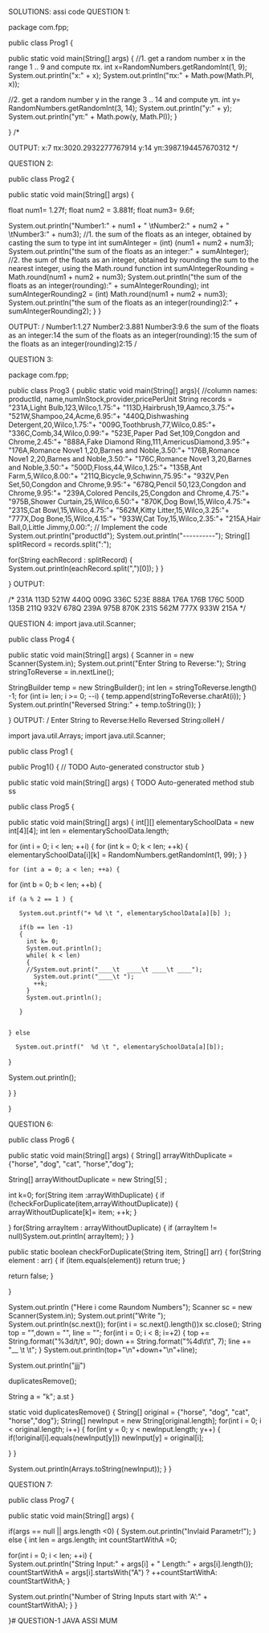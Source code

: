 

SOLUTIONS:
assi code
QUESTION 1:

package com.fpp;

public class Prog1 {

public static void main(String[] args) {
//1. get a random number x in the range 1 .. 9 and compute πx.
int x=RandomNumbers.getRandomInt(1, 9);
System.out.println("x:" + x);
System.out.println("πx:" + Math.pow(Math.PI, x));

//2. get a random number y in the range 3 .. 14 and compute yπ.
int y= RandomNumbers.getRandomInt(3, 14);
System.out.println("y:"  + y);
System.out.println("yπ:"  + Math.pow(y, Math.PI));
}

}
/*

OUTPUT:
x:7
πx:3020.2932277767914
y:14
yπ:3987.194457670312
*/

QUESTION 2:

public class Prog2 {

public static void main(String[] args) {

float num1= 1.27f;
float num2 = 3.881f;
float num3= 9.6f;

System.out.println("Number1:"  + num1 + " \tNumber2:" + num2 + " \tNumber3:" + num3);
//1. the sum of the floats as an integer, obtained by casting the sum to type int
int sumAInteger = (int) (num1 + num2 + num3);
System.out.println("the sum of the floats as an integer:"  + sumAInteger);
//2. the sum of the floats as an integer, obtained by rounding the sum to the nearest integer, using the Math.round function
int sumAIntegerRounding = Math.round(num1 + num2 + num3);
System.out.println("the sum of the floats as an integer(rounding):"  + sumAIntegerRounding);
int sumAIntegerRounding2 = (int) Math.round(num1 + num2 + num3);
System.out.println("the sum of the floats as an integer(rounding)2:"  + sumAIntegerRounding2);
}
}

OUTPUT:
/
Number1:1.27 Number2:3.881 Number3:9.6
the sum of the floats as an integer:14
the sum of the floats as an integer(rounding):15
the sum of the floats as an integer(rounding)2:15 /

QUESTION 3:

package com.fpp;

public class Prog3 {
public static void main(String[] args){
//column names: productId, name,numInStock,provider,pricePerUnit
String records = "231A,Light Bulb,123,Wilco,1.75:"+
"113D,Hairbrush,19,Aamco,3.75:"+
"521W,Shampoo,24,Acme,6.95:"+
"440Q,Dishwashing Detergent,20,Wilco,1.75:"+
"009G,Toothbrush,77,Wilco,0.85:"+
"336C,Comb,34,Wilco,0.99:"+
"523E,Paper Pad Set,109,Congdon and Chrome,2.45:"+
"888A,Fake Diamond Ring,111,AmericusDiamond,3.95:"+
"176A,Romance Nove1 1,20,Barnes and Noble,3.50:"+
"176B,Romance Nove1 2,20,Barnes and Noble,3.50:"+
"176C,Romance Nove1 3,20,Barnes and Noble,3.50:"+
"500D,Floss,44,Wilco,1.25:"+
"135B,Ant Farm,5,Wilco,8.00:"+
"211Q,Bicycle,9,Schwinn,75.95:"+
"932V,Pen Set,50,Congdon and Chrome,9.95:"+
"678Q,Pencil 50,123,Congdon and Chrome,9.95:"+
"239A,Colored Pencils,25,Congdon and Chrome,4.75:"+
"975B,Shower Curtain,25,Wilco,6.50:"+
"870K,Dog Bowl,15,Wilco,4.75:"+
"231S,Cat Bowl,15,Wilco,4.75:"+
"562M,Kitty Litter,15,Wilco,3.25:"+
"777X,Dog Bone,15,Wilco,4.15:"+
"933W,Cat Toy,15,Wilco,2.35:"+
"215A,Hair Ball,0,Little Jimmy,0.00:";
// Implement the code
System.out.println("productId");
System.out.println("----------");
String[] splitRecord = records.split(":");

 for(String eachRecord : splitRecord)
 {
   System.out.println(eachRecord.split(",")[0]);
 }
}

}
OUTPUT:

/*
231A
113D
521W
440Q
009G
336C
523E
888A
176A
176B
176C
500D
135B
211Q
932V
678Q
239A
975B
870K
231S
562M
777X
933W
215A
*/

QUESTION 4:
import java.util.Scanner;

public class Prog4 {

public static void main(String[] args) {
Scanner in = new Scanner(System.in);
System.out.print("Enter String to Reverse:");
String stringToReverse = in.nextLine();

StringBuilder temp = new StringBuilder();
int len = stringToReverse.length() -1;
for (int i= len; i >= 0; --i)
{
  temp.append(stringToReverse.charAt(i));
}
System.out.println("Reversed String:" + temp.toString());
}

}
OUTPUT:
/
Enter String to Reverse:Hello
Reversed String:olleH /

import java.util.Arrays;
import java.util.Scanner;

public class Prog1 {

public Prog1() {
// TODO Auto-generated constructor stub
}

public static void main(String[] args) {
TODO Auto-generated method stub
ss

public class Prog5 {

public static void main(String[] args) {
int[][] elementarySchoolData = new int[4][4];
int len = elementarySchoolData.length;

for (int i = 0; i < len; ++i) {
  for (int k = 0; k < len; ++k) {
     elementarySchoolData[i][k] = RandomNumbers.getRandomInt(1, 99);
  }
}

    for (int a = 0; a < len; ++a) {

  for (int b = 0; b < len; ++b) {

    if (a % 2 == 1 ) {

       System.out.printf("+ %d \t ", elementarySchoolData[a][b] );

       if(b == len -1)
       {
         int k= 0;
         System.out.println();
         while( k < len)
         {
         //System.out.print("____\t  ____\t ____\t ____");
           System.out.print("____\t ");
           ++k;
         }
         System.out.println();

       }


    } else

      System.out.printf("  %d \t ", elementarySchoolData[a][b]);


  }

  System.out.println();


}
}

}

QUESTION 6:

public class Prog6 {

public static void main(String[] args) {
String[] arrayWithDuplicate = {"horse", "dog", "cat", "horse","dog"};

String[] arrayWithoutDuplicate = new String[5] ;

int k=0;
for(String item :arrayWithDuplicate)
{
  if (!checkForDuplicate(item,arrayWithoutDuplicate))
 {
    arrayWithoutDuplicate[k]= item;
    ++k;
 }


}
for(String arrayItem : arrayWithoutDuplicate)
{
  if (arrayItem != null)System.out.println( arrayItem);
}
}

public static boolean checkForDuplicate(String item, String[] arr)
{
for(String element : arr)
{
if (item.equals(element))
return true;
}

return false;
}

}

System.out.println ("Here i come Raundom Numbers");
Scanner sc = new Scanner(System.in);
System.out.print("Write ");
System.out.println(sc.next());
for(int i = sc.next().length())x
sc.close();
String top = "",down = "", line = "";
for(int i = 0; i < 8; i=+2) { top += String.format("%3d/t/t", 90);
down += String.format("%4d\t\t", 7);
line += "__ \t \t";
}
System.out.println(top+"\n"+down+"\n"+line);

 System.out.println("jjj")

duplicatesRemove();

String a = "k";
a.st
}

static void duplicatesRemove() {
String[] original = {"horse", "dog", "cat", "horse","dog"};
String[] newInput = new String[original.length];
for(int i = 0; i < original.length; i++) {
for(int y = 0; y < newInput.length; y++) {
if(!original[i].equals(newInput[y]))
newInput[y] = original[i];

  }
}

System.out.println(Arrays.toString(newInput));
}
}

QUESTION 7:

public class Prog7 {

public static void main(String[] args) {

if(args == null || args.length <0) 
{
  System.out.println("Invlaid Parametr!");
}
else
{
    int len = args.length;
  int countStartWithA =0;

  for(int i = 0; i < len; ++i) {  
    System.out.println("String Input:" + args[i] +  "  Length:" +  args[i].length());
    countStartWithA = args[i].startsWith("A") ? ++countStartWithA: countStartWithA;
  }

  System.out.println("Number of String Inputs start with ‘A’:" + countStartWithA);
}
}

}# QUESTION-1
JAVA ASSI MUM

